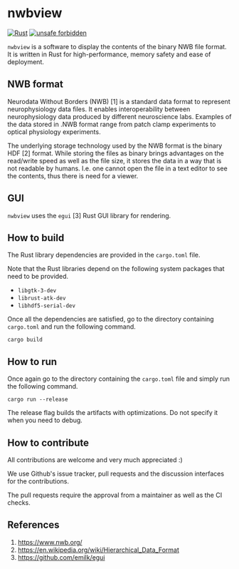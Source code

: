 # nwbview


[![Rust](https://github.com/anilbey/nwbview/actions/workflows/rust.yml/badge.svg)](https://github.com/anilbey/nwbview/actions/workflows/rust.yml)
[![unsafe forbidden](https://img.shields.io/badge/unsafe-forbidden-success.svg)](https://github.com/rust-secure-code/safety-dance/)

`nwbview` is a software to display the contents of the binary NWB file format. It is written in Rust for high-performance, memory safety and ease of deployment.

## NWB format

Neurodata Without Borders (NWB) [1] is a standard data format to represent neurophysiology data files. It enables interoperability between neurophysiology data produced by different neuroscience labs. Examples of the data stored in .NWB format range from patch clamp experiments to optical physiology experiments.

The underlying storage technology used by the NWB format is the binary HDF [2] format. While storing the files as binary brings advantages on the read/write speed as well as the file size, it stores the data in a way that is not readable by humans. I.e. one cannot open the file in a text editor to see the contents, thus there is need for a viewer.

## GUI

`nwbview` uses the `egui` [3] Rust GUI library for rendering.


## How to build

The Rust library dependencies are provided in the `cargo.toml` file.

Note that the Rust libraries depend on the following system packages that need to be provided.

* `libgtk-3-dev`
* `librust-atk-dev`
* `libhdf5-serial-dev`

Once all the dependencies are satisfied, go to the directory containing `cargo.toml` and run the following command.

```shell
cargo build
```

## How to run

Once again go to the directory containing the `cargo.toml` file and simply run the following command.

```shell
cargo run --release
```

The release flag builds the artifacts with optimizations. Do not specify it when you need to debug.



## How to contribute

All contributions are welcome and very much appreciated :)

We use Github's issue tracker, pull requests and the discussion interfaces for the contributions.

The pull requests require the approval from a maintainer as well as the CI checks.



## References

1. https://www.nwb.org/
2. https://en.wikipedia.org/wiki/Hierarchical_Data_Format
3. https://github.com/emilk/egui
